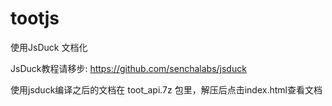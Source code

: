 tootjs
====

使用JsDuck 文档化

JsDuck教程请移步: https://github.com/senchalabs/jsduck

使用jsduck编译之后的文档在 toot_api.7z 包里，解压后点击index.html查看文档
